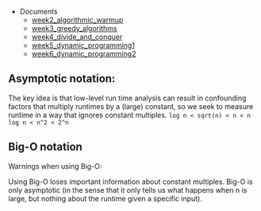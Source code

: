 - Documents
  - [week2_algorithmic_warmup](week2_algorithmic_warmup/week2_algorithmic_warmup.pdf)
  - [week3_greedy_algorithms](week3_greedy_algorithms/week3_greedy_algorithms.pdf)
  - [week4_divide_and_conquer](week4_divide_and_conquer/week4_divide_and_conquer.pdf)
  - [week5_dynamic_programming1](week5_dynamic_programming1/week5_dynamic_programming1.pdf)
  - [week6_dynamic_programming2](week6_dynamic_programming2/week5_dynamic_programming1.pdf)

## Asymptotic notation:
The key idea is that low-level run time analysis can result in confounding factors that multiply runtimes by a (large) constant, so we seek to measure runtime in a way that ignores constant multiples.
`log n < sqrt(n) < n < n log n < n^2 < 2^n`

## Big-O notation
Warnings when using Big-O:

Using Big-O loses important information about constant multiples.
Big-O is only asymptotic (in the sense that it only tells us what happens when n is large, but nothing about the runtime given a specific input).
